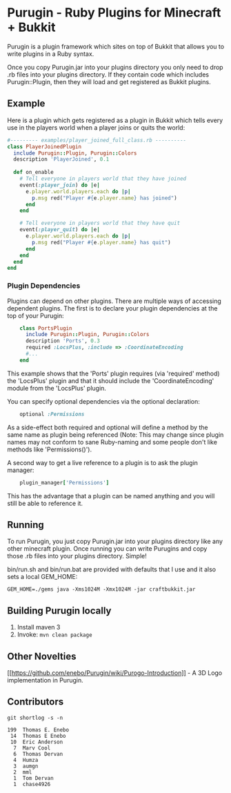 # Purugin - Ruby Plugins for Minecraft + Bukkit

Purugin is a plugin framework which sites on top of Bukkit that allows you to
write plugins in a Ruby syntax.

Once you copy Purugin.jar into your plugins directory you only need to drop
.rb files into your plugins directory.  If they contain code which includes
Purugin::Plugin, then they will load and get registered as Bukkit plugins.

## Example

Here is a plugin which gets registered as a plugin in Bukkit which tells
every use in the players world when a player joins or quits the world:

```ruby
#--------- examples/player_joined_full_class.rb ----------
class PlayerJoinedPlugin
  include Purugin::Plugin, Purugin::Colors
  description 'PlayerJoined', 0.1
  
  def on_enable
    # Tell everyone in players world that they have joined
    event(:player_join) do |e|
      e.player.world.players.each do |p| 
        p.msg red("Player #{e.player.name} has joined")
      end
    end

    # Tell everyone in players world that they have quit
    event(:player_quit) do |e|
      e.player.world.players.each do |p| 
        p.msg red("Player #{e.player.name} has quit")
      end
    end
  end
end
```

### Plugin Dependencies

Plugins can depend on other plugins.  There are multiple ways of accessing 
dependent plugins.  The first is to declare your plugin dependencies at the top
of your Purugin:

```ruby
    class PortsPlugin
      include Purugin::Plugin, Purugin::Colors
      description 'Ports', 0.3
      required :LocsPlus, :include => :CoordinateEncoding
      #...
    end
```

This example shows that the 'Ports' plugin requires (via 'required' method) 
 the 'LocsPlus' plugin and that it should include the 'CoordinateEncoding' module from the 'LocsPlus' plugin.

You can specify optional dependencies via the optional declaration:

```ruby
    optional :Permissions
```

As a side-effect both required and optional will define a method by the same 
name as plugin being referenced (Note: This may change since plugin names may 
not conform to sane Ruby-naming and some people don't like methods like 
'Permissions()').

A second way to get a live reference to a plugin is to ask the plugin manager:

```ruby
    plugin_manager['Permissions']
```

This has the advantage that a plugin can be named anything and you will still 
be able to reference it.

## Running

To run Purugin, you just copy Purugin.jar into your plugins directory like any 
other minecraft plugin.  Once running you can write Purugins and copy 
those .rb files into your plugins directory.  Simple!  

bin/run.sh and bin/run.bat are provided with defaults that I use and it also sets a local GEM_HOME:

```text
GEM_HOME=./gems java -Xms1024M -Xmx1024M -jar craftbukkit.jar
```
## Building Purugin locally

1. Install maven 3
2. Invoke: `mvn clean package`

## Other Novelties

[[https://github.com/enebo/Purugin/wiki/Purogo-Introduction]] - A 3D Logo implementation in Purugin.

## Contributors

`git shortlog -s -n`

    199  Thomas E. Enebo
     14  Thomas E Enebo
     10  Eric Anderson
      7  Marv Cool
      6  Thomas Dervan
      4  Humza
      3  aumgn
      2  mml
      1  Tom Dervan
      1  chase4926

